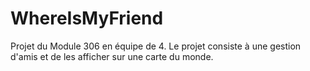 # WhereIsMyFriend
Projet du Module 306 en équipe de 4. Le projet consiste  à une gestion d'amis et de les afficher sur une carte du monde.
